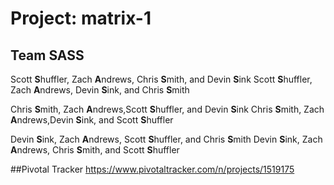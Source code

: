 # Project: matrix-1

## Team SASS
Scott **S**huffler, Zach **A**ndrews, Chris **S**mith, and Devin **S**ink
Scott **S**huffler, Zach **A**ndrews, Devin **S**ink, and Chris **S**mith

Chris **S**mith, Zach **A**ndrews,Scott **S**huffler, and Devin **S**ink
Chris **S**mith, Zach **A**ndrews,Devin **S**ink, and Scott **S**huffler

Devin **S**ink, Zach **A**ndrews, Scott **S**huffler, and Chris **S**mith
Devin **S**ink, Zach **A**ndrews, Chris **S**mith, and Scott **S**huffler

##Pivotal Tracker
https://www.pivotaltracker.com/n/projects/1519175

